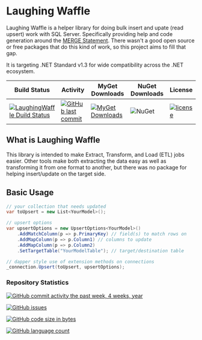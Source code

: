 # Laughing Waffle

Laughing Waffle is a helper library for doing bulk insert and upate (read upsert) work with SQL Server. Specifically providing help and code generation around the [MERGE Statement](https://docs.microsoft.com/en-us/sql/t-sql/statements/merge-transact-sql). There wasn't a good open source or free packages that do this kind of work, so this project aims to fill that gap.

It is targeting .NET Standard v1.3 for wide compatibility across the .NET ecosystem.

| Build Status | Activity | MyGet Downloads | NuGet Downloads | License |
|---|---|---|---|---|
| [![LaughingWaffle Duild Status](https://www.myget.org/BuildSource/Badge/laughing-waffle?identifier=cfe06860-e514-4595-aeff-6bb1f7a2e974)](https://www.myget.org/feed/Packages/laughing-waffle) | [![GitHub last commit](https://img.shields.io/github/last-commit/fuzzzerd/laughing-waffle.svg?style=flat-square)](https://github.com/fuzzzerd/laughing-waffle/commits/master) | [![MyGet Downloads](https://img.shields.io/myget/laughing-waffle/dt/LaughingWaffle.svg?style=flat-square)](https://www.myget.org/feed/laughing-waffle/package/nuget/LaughingWaffle) | ![NuGet](https://img.shields.io/nuget/dt/LaughingWaffle.svg) | [![license](https://img.shields.io/github/license/fuzzzerd/laughing-waffle.svg?style=flat-square)](https://github.com/fuzzzerd/laughing-waffle/blob/master/LICENSE) |

## What is Laughing Waffle

This library is intended to make Extract, Transform, and Load (ETL) jobs easier. Other tools make both extracting the data easy as well as transforming it from one format to another, but there was no package for helping insert/update on the target side.

## Basic Usage

```csharp
// your collection that needs updated
var toUpsert = new List<YourModel>();

// upsert options
var upsertOptions = new UpsertOptions<YourModel>()
    .AddMatchColumn(p => p.PrimaryKey) // field(s) to match rows on
    .AddMapColumn(p => p.Column1) // columns to update
    .AddMapColumn(p => p.Column2)
    .SetTargetTable("YourModelTable"); // target/destination table

// dapper style use of extension methods on connections
_connection.Upsert(toUpsert, upsertOptions);
```

### Repository Statistics

[![GitHub commit activity the past week, 4 weeks, year](https://img.shields.io/github/commit-activity/y/fuzzzerd/laughing-waffle.svg?style=flat-square)](https://github.com/fuzzzerd/laughing-waffle/commits/master)

[![GitHub issues](https://img.shields.io/github/issues/fuzzzerd/laughing-waffle.svg?style=flat-square)](https://github.com/fuzzzerd/laughing-waffle/issues)

[![GitHub code size in bytes](https://img.shields.io/github/languages/code-size/fuzzzerd/laughing-waffle.svg?style=flat-square)](https://github.com/fuzzzerd/laughing-waffle/commits/master)

[![GitHub language count](https://img.shields.io/github/languages/count/fuzzzerd/laughing-waffle.svg?style=flat-square)](https://github.com/fuzzzerd/laughing-waffle/commits/master)

